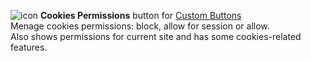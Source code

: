 ![icon](https://raw.github.com/Infocatcher/Custom_Buttons/master/Cookies_Permissions/icons/icon.png)&nbsp;<strong>Cookies Permissions</strong> button for [Custom Buttons](https://addons.mozilla.org/addon/custom-buttons/)
<br>Menage cookies permissions: block, allow for session or allow.
<br>Also shows permissions for current site and has some cookies-related features.